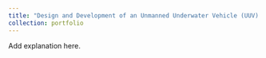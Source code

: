 ```yaml
---
title: "Design and Development of an Unmanned Underwater Vehicle (UUV) in the form of a Cuttlefish"
collection: portfolio
---
```


Add explanation here.